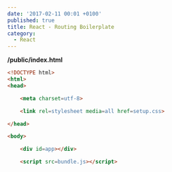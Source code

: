 ```yaml
---
date: '2017-02-11 00:01 +0100'
published: true
title: React - Routing Boilerplate
category:
  - React
---
```

**/public/index.html**

```html
<!DOCTYPE html>
<html>
<head>

    <meta charset=utf-8>

    <link rel=stylesheet media=all href=setup.css>

</head>

<body>

    <div id=app></div>

    <script src=bundle.js></script>
```
